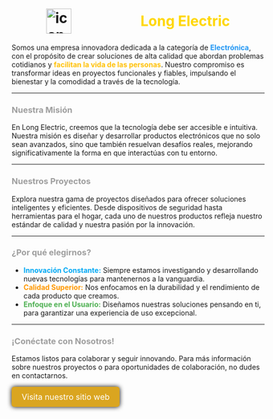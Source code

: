 # <div style="display: flex;justify-content: space-around;align-items: center;"><img src="https://long-electric.vercel.app/icon_web.png" alt="icon" width="50"><span style="color: gold;">Long Electric</span></div>

Somos una empresa innovadora dedicada a la categoría de **<span style="color: #2196F3;">Electrónica</span>**, con el propósito de crear soluciones de alta calidad que abordan problemas cotidianos y **<span style="color: #FFC107;">facilitan la vida de las personas</span>**. Nuestro compromiso es transformar ideas en proyectos funcionales y fiables, impulsando el bienestar y la comodidad a través de la tecnología.

---

### <span style="color: #9E9E9E;">Nuestra Misión</span>

En Long Electric, creemos que la tecnología debe ser accesible e intuitiva. Nuestra misión es diseñar y desarrollar productos electrónicos que no solo sean avanzados, sino que también resuelvan desafíos reales, mejorando significativamente la forma en que interactúas con tu entorno.

---

### <span style="color: #9E9E9E;">Nuestros Proyectos</span>

Explora nuestra gama de proyectos diseñados para ofrecer soluciones inteligentes y eficientes. Desde dispositivos de seguridad hasta herramientas para el hogar, cada uno de nuestros productos refleja nuestro estándar de calidad y nuestra pasión por la innovación.

---

### <span style="color: #9E9E9E;">¿Por qué elegirnos?</span>

* **<span style="color: #03A9F4;">Innovación Constante:</span>** Siempre estamos investigando y desarrollando nuevas tecnologías para mantenernos a la vanguardia.
* **<span style="color: #FF9800;">Calidad Superior:</span>** Nos enfocamos en la durabilidad y el rendimiento de cada producto que creamos.
* **<span style="color: #4CAF50;">Enfoque en el Usuario:</span>** Diseñamos nuestras soluciones pensando en ti, para garantizar una experiencia de uso excepcional.

---

### <span style="color: #9E9E9E;">¡Conéctate con Nosotros!</span>

Estamos listos para colaborar y seguir innovando. Para más información sobre nuestros proyectos o para oportunidades de colaboración, no dudes en contactarnos.


<a href="https://long-electric.vercel.app" target="_blank" style="display: inline-block; padding: 10px 20px; font-size: 16px; color: white; background-color: goldenrod; text-align: center; text-decoration: none; border-radius: 5px;box-shadow:0 0 10px rgba(0, 0, 0, 1);text-align:center;">
    Visita nuestro sitio web
</a>